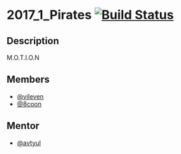 # 2017_1_Pirates [![Build Status](https://travis-ci.org/frontend-park-mail-ru/2017_1_Pirates.svg?branch=master)](https://travis-ci.org/frontend-park-mail-ru/2017_1_Pirates)

## Description
M.O.T.I.O.N

## Members
* [@vileven](https://github.com/vileven)
* [@8coon](https://github.com/8coon)

## Mentor
* [@avtyul](https://github.com/avtyul)